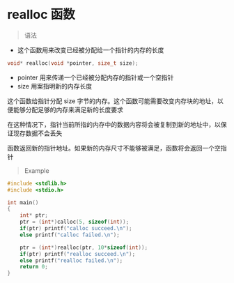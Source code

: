 
&emsp;
# realloc 函数

>语法
- 这个函数用来改变已经被分配给一个指针的内存的长度
```c++ 
void* realloc(void *pointer, size_t size);
```

- pointer 用来传递一个已经被分配内存的指针或一个空指针
- size 用案指明新的内存长度

这个函数给指针分配 size 字节的内存。这个函数可能需要改变内存块的地址，以便能够分配足够的内存来满足新的长度要求

在这种情况下，指针当前所指的内存中的数据内容将会被复制到新的地址中，以保证现存数据不会丢失

函数返回新的指针地址。如果新的内存尺寸不能够被满足，函数将会返回一个空指针

>Example 
```c++
#include <stdlib.h>
#include <stdio.h>

int main()
{
    int* ptr;
    ptr = (int*)calloc(5, sizeof(int));
    if(ptr) printf("calloc succeed.\n");
    else printf("calloc failed.\n");

    ptr = (int*)realloc(ptr, 10*sizeof(int));
    if(ptr) printf("realloc succeed.\n");
    else printf("realloc failed.\n");
    return 0;
}
```